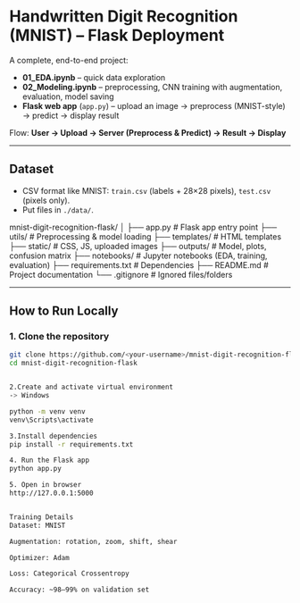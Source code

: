 # Handwritten Digit Recognition (MNIST) – Flask Deployment

A complete, end-to-end project:
- **01_EDA.ipynb** – quick data exploration
- **02_Modeling.ipynb** – preprocessing, CNN training with augmentation, evaluation, model saving
- **Flask web app** (`app.py`) – upload an image → preprocess (MNIST-style) → predict → display result

Flow: **User → Upload → Server (Preprocess & Predict) → Result → Display**

---

## Dataset
- CSV format like MNIST: `train.csv` (labels + 28×28 pixels), `test.csv` (pixels only).
- Put files in `./data/`.


mnist-digit-recognition-flask/
│
├── app.py # Flask app entry point
├── utils/ # Preprocessing & model loading
├── templates/ # HTML templates
├── static/ # CSS, JS, uploaded images
├── outputs/ # Model, plots, confusion matrix
├── notebooks/ # Jupyter notebooks (EDA, training, evaluation)
├── requirements.txt # Dependencies
├── README.md # Project documentation
└── .gitignore # Ignored files/folders



---

## How to Run Locally

### 1. Clone the repository
```bash
git clone https://github.com/<your-username>/mnist-digit-recognition-flask.git
cd mnist-digit-recognition-flask


2.Create and activate virtual environment
-> Windows

python -m venv venv
venv\Scripts\activate

3.Install dependencies
pip install -r requirements.txt

4. Run the Flask app
python app.py

5. Open in browser
http://127.0.0.1:5000


Training Details
Dataset: MNIST

Augmentation: rotation, zoom, shift, shear

Optimizer: Adam

Loss: Categorical Crossentropy

Accuracy: ~98–99% on validation set

